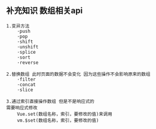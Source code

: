 ##  补充知识 数组相关api
    1.变异方法
        ·push
        ·pop
        ·shift
        ·unshift
        ·splice
        ·sort
        ·reverse

    2.替换数组 此时页面的数据不会变化 因为这些操作不会影响原来的数组
        ·filter
        ·concat
        ·slice

    3.通过索引直接操作数组 但是不是响应式的
    需要响应式修改
        Vue.set(数组名称，索引，要修改的值)来调用
        vm.$set(数组名称，索引，要修改的值)